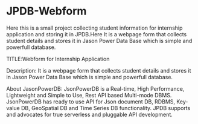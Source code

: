 # JPDB-Webform
Here this is a small project collecting student information for internship application and storing it in JPDB.Here It is a webpage form that collects student details and stores it in Jason Power Data Base which is simple and powerfull database.

TITLE:Webform for Internship Application

Description: It is a webpage form that collects student details and stores it in Jason Power Data Base which is simple and powerfull database.

About JasonPowerDB:
JsonPowerDB is a Real-time, High Performance, Lightweight and Simple to Use, Rest API based Multi-mode DBMS. JsonPowerDB has ready to use API for Json document DB, RDBMS, Key-value DB, GeoSpatial DB and Time Series DB functionality. JPDB supports and advocates for true serverless and pluggable API development.
